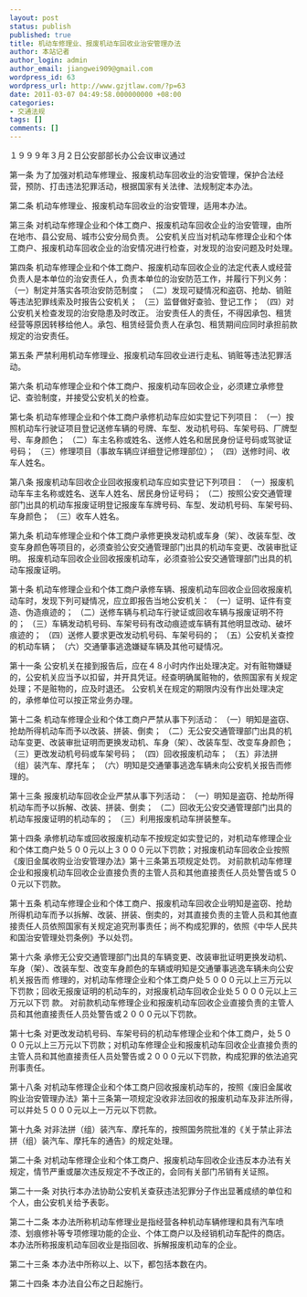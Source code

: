 ```yaml
---
layout: post
status: publish
published: true
title: 机动车修理业、报废机动车回收业治安管理办法
author: 本站记者
author_login: admin
author_email: jiangwei909@gmail.com
wordpress_id: 63
wordpress_url: http://www.gzjtlaw.com/?p=63
date: 2011-03-07 04:49:58.000000000 +08:00
categories:
- 交通法规
tags: []
comments: []
---
```

１９９９年３月２日公安部部长办公会议审议通过

第一条 为了加强对机动车修理业、报废机动车回收业的治安管理，保护合法经营，预防、打击违法犯罪活动，根据国家有关法律、法规制定本办法。

第二条 机动车修理业、报废机动车回收业的治安管理，适用本办法。

第三条 对机动车修理企业和个体工商户、报废机动车回收企业的治安管理，由所在地市、县公安局、城市公安分局负责。
公安机关应当对机动车修理企业和个体工商户、报废机动车回收企业的治安情况进行检查，对发现的治安问题及时处理。

第四条 机动车修理企业和个体工商户、报废机动车回收企业的法定代表人或经营负责人是本单位的治安责任人，负责本单位的治安防范工作，并履行下列义务：
（一）制定并落实各项治安防范制度；
（二）发现可疑情况和盗窃、抢劫、销赃等违法犯罪线索及时报告公安机关；
（三）监督做好查验、登记工作；
（四）对公安机关检查发现的治安隐患及时改正。
治安责任人的责任，不得因承包、租赁经营等原因转移给他人。承包、租赁经营负责人在承包、租赁期间应同时承担前款规定的治安责任。

第五条 严禁利用机动车修理业、报废机动车回收业进行走私、销赃等违法犯罪活动。

第六条 机动车修理企业和个体工商户、报废机动车回收企业，必须建立承修登记、查验制度，并接受公安机关的检查。

第七条 机动车修理企业和个体工商户承修机动车应如实登记下列项目：
（一）按照机动车行驶证项目登记送修车辆的号牌、车型、发动机号码、车架号码、厂牌型号、车身颜色；
（二）车主名称或姓名、送修人姓名和居民身份证号码或驾驶证号码；
（三）修理项目（事故车辆应详细登记修理部位）；
（四）送修时间、收车人姓名。

第八条 报废机动车回收企业回收报废机动车应如实登记下列项目：
（一）报废机动车车主名称或姓名、送车人姓名、居民身份证号码；
（二）按照公安交通管理部门出具的机动车报废证明登记报废车车牌号码、车型、发动机号码、车架号码、车身颜色；
（三）收车人姓名。

第九条 机动车修理企业和个体工商户承修更换发动机或车身（架）、改装车型、改变车身颜色等项目的，必须查验公安交通管理部门出具的机动车变更、改装审批证明。
报废机动车回收企业回收报废机动车，必须查验公安交通管理部门出具的机动车报废证明。

第十条 机动车修理企业和个体工商户承修车辆、报废机动车回收企业回收报废机动车时，发现下列可疑情况，应立即报告当地公安机关：
（一）证明、证件有变造、伪造痕迹的；
（二）送修车辆与机动车行驶证或回收车辆与报废证明不符的；
（三）车辆发动机号码、车架号码有改动痕迹或车辆有其他明显改动、破坏痕迹的；
（四）送修人要求更改发动机号码、车架号码的；
（五）公安机关查控的机动车辆；
（六）交通肇事逃逸嫌疑车辆及其他可疑情况。

第十一条 公安机关在接到报告后，应在４８小时内作出处理决定。对有赃物嫌疑的，公安机关应当予以扣留，并开具凭证。经查明确属赃物的，依照国家有关规定处理；不是赃物的，应及时退还。
公安机关在规定的期限内没有作出处理决定的，承修单位可以按正常业务办理。

第十二条 机动车修理企业和个体工商户严禁从事下列活动：
（一）明知是盗窃、抢劫所得机动车而予以改装、拼装、倒卖；
（二）无公安交通管理部门出具的机动车变更、改装审批证明而更换发动机、车身（架）、改装车型、改变车身颜色；
（三）更改发动机号码或车架号码；
（四）回收报废机动车；
（五）非法拼（组）装汽车、摩托车；
（六）明知是交通肇事逃逸车辆未向公安机关报告而修理的。

第十三条 报废机动车回收企业严禁从事下列活动：
（一）明知是盗窃、抢劫所得机动车而予以拆解、改装、拼装、倒卖；
（二）回收无公安交通管理部门出具的机动车报废证明的机动车的；
（三）利用报废机动车拼装整车。

第十四条 承修机动车或回收报废机动车不按规定如实登记的，对机动车修理企业和个体工商户处５００元以上３０００元以下罚款；对报废机动车回收企业按照《废旧金属收购业治安管理办法》第十三条第五项规定处罚。
对前款机动车修理企业和报废机动车回收企业直接负责的主管人员和其他直接责任人员处警告或５００元以下罚款。

第十五条 机动车修理企业和个体工商户、报废机动车回收企业明知是盗窃、抢劫所得机动车而予以拆解、改装、拼装、倒卖的，对其直接负责的主管人员和其他直接责任人员依照国家有关规定追究刑事责任；尚不构成犯罪的，依照《中华人民共和国治安管理处罚条例》予以处罚。

第十六条  承修无公安交通管理部门出具的车辆变更、改装审批证明更换发动机、车身（架）、改装车型、改变车身颜色的车辆或明知是交通肇事逃逸车辆未向公安机关报告而 修理的，对机动车修理企业和个体工商户处５０００元以上三万元以下罚款；回收无报废证明的机动车的，对报废机动车回收企业处５０００元以上三万元以下罚 款。
对前款机动车修理企业和报废机动车回收企业直接负责的主管人员和其他直接责任人员处警告或２０００元以下罚款。

第十七条 对更改发动机号码、车架号码的机动车修理企业和个体工商户，处５０００元以上三万元以下罚款；对机动车修理企业和报废机动车回收企业直接负责的主管人员和其他直接责任人员处警告或２０００元以下罚款，构成犯罪的依法追究刑事责任。

第十八条 对机动车修理企业和个体工商户回收报废机动车的，按照《废旧金属收购业治安管理办法》第十三条第一项规定没收非法回收的报废机动车及非法所得，可以并处５０００元以上一万元以下罚款。

第十九条 对非法拼（组）装汽车、摩托车的，按照国务院批准的《关于禁止非法拼（组）装汽车、摩托车的通告》的规定处理。

第二十条 对机动车修理企业和个体工商户、报废机动车回收企业违反本办法有关规定，情节严重或屡次违反规定不予改正的，会同有关部门吊销有关证照。

第二十一条 对执行本办法协助公安机关查获违法犯罪分子作出显著成绩的单位和个人，由公安机关给予表彰。

第二十二条 本办法所称机动车修理业是指经营各种机动车辆修理和具有汽车喷漆、划痕修补等专项修理功能的企业、个体工商户以及经销机动车配件的商店。
本办法所称报废机动车回收业是指回收、拆解报废机动车的企业。

第二十三条 本办法中所称以上、以下，都包括本数在内。

第二十四条 本办法自公布之日起施行。


